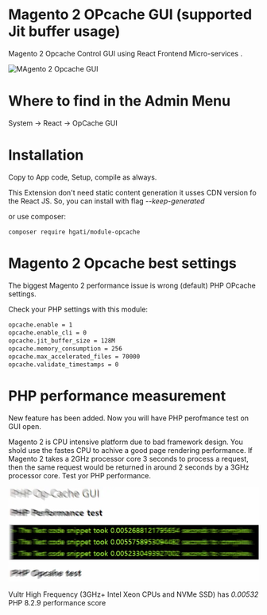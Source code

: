 # Magento 2 OPcache GUI (supported Jit buffer usage)

Magento 2 Opcache Control GUI using React Frontend Micro-services . 

![MAgento 2 Opcache GUI](https://github.com/Hgati/Magento2OPcacheGUI/raw/main/hgati-opcache-gui.webp)

# Where to find in the Admin Menu

System -> React -> OpCache GUI

# Installation 

Copy to App code, Setup, compile as always. 

This Extension don't need static content generation it usses CDN version fo the React JS. So, you can install with flag *--keep-generated*

or use composer: 
```
composer require hgati/module-opcache
```

# Magento 2 Opcache best settings

The biggest Magento 2 performance issue is wrong (default) PHP OPcache settings. 

Check your PHP settings with this module:
```
opcache.enable = 1
opcache.enable_cli = 0
opcache.jit_buffer_size = 128M
opcache.memory_consumption = 256
opcache.max_accelerated_files = 70000
opcache.validate_timestamps = 0
```
# PHP performance measurement

New feature has been added. Now you will have PHP perofmance test on GUI open. 

Magento 2 is CPU intensive platform due to bad framework design. You shold use the fastes CPU to achive a good page rendering performance. If Magento 2 takes a 2GHz processor core 3 seconds to process a request, then the same request would be returned in around 2 seconds by a 3GHz processor core. Test yor PHP performance. 

![Magento 2 PHP performance](https://github.com/Hgati/Magento2OPcacheGUI/raw/main/opcache-jit-performance.webp)

Vultr High Frequency (3GHz+ Intel Xeon CPUs and NVMe SSD) has *0.00532* PHP 8.2.9 performance score
